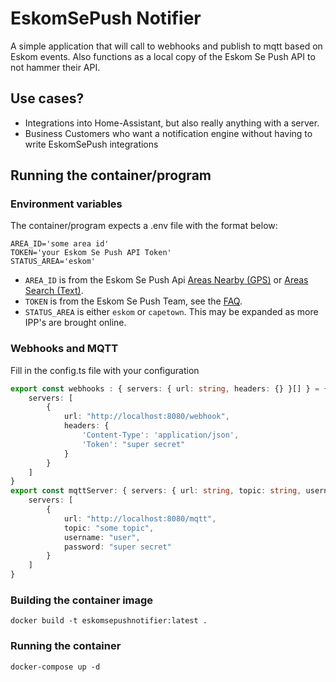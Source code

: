 # EskomSePush Notifier

A simple application that will call to webhooks and publish to mqtt based on Eskom events. 
Also functions as a local copy of the Eskom Se Push API to not hammer their API. 

## Use cases?

* Integrations into Home-Assistant, but also really anything with a server.
* Business Customers who want a notification engine without having to write EskomSePush integrations

## Running the container/program

### Environment variables
The container/program expects a .env file with the format below: 

```
AREA_ID='some area id'
TOKEN='your Eskom Se Push API Token'
STATUS_AREA='eskom' 
```

* `AREA_ID` is from the Eskom Se Push Api [Areas Nearby (GPS)](https://documenter.getpostman.com/view/1296288/UzQuNk3E#4a9eeeb8-87c2-4088-8236-1ed3626e271d) or [Areas Search (Text)](https://documenter.getpostman.com/view/1296288/UzQuNk3E#1986b098-ad88-436c-a5cd-5aa406e2fcf2).
* `TOKEN` is from the Eskom Se Push Team, see the [FAQ](https://developer.sepush.co.za/).
* `STATUS_AREA` is either `eskom` or `capetown`. This may be expanded as more IPP's are brought online. 

### Webhooks and MQTT

Fill in the config.ts file with your configuration
```typescript
export const webhooks : { servers: { url: string, headers: {} }[] } = {
    servers: [
        {
            url: "http://localhost:8080/webhook",
            headers: {
                'Content-Type': 'application/json',
                'Token': "super secret"
            }
        }
    ]
}
export const mqttServer: { servers: { url: string, topic: string, username?: string, password?: string }[] } = {
    servers: [
        {
            url: "http://localhost:8080/mqtt",
            topic: "some topic",
            username: "user",
            password: "super secret"
        }
    ]
}
```
### Building the container image

```shell
docker build -t eskomsepushnotifier:latest .
```

### Running the container

```shell
docker-compose up -d
```